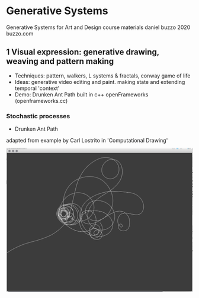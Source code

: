 # Generative Systems
Generative Systems for Art and Design course materials
 daniel buzzo 2020
 buzzo.com

## 1 Visual expression: generative drawing, weaving and pattern making

* Techniques: pattern, walkers, L systems & fractals, conway game of life
* Ideas: generative video editing and paint. making state and extending temporal 'context'
* Demo: Drunken Ant Path built in c++ openFrameworks (openframeworks.cc)

### Stochastic processes

* Drunken Ant Path

 adapted from example by Carl Lostrito in 'Computational Drawing'



![screenshot](screenshot-drunkenAnt.png)
